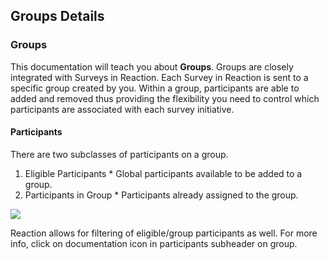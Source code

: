 ## Groups Details

### Groups

This documentation will teach you about **Groups**. Groups are closely integrated with Surveys in Reaction. 
Each Survey in Reaction is sent to a specific group created by you. Within a group, participants are able to added and removed
thus providing the flexibility you need to control which participants are associated with each survey initiative.

#### Participants

There are two subclasses of participants on a group.

  1. Eligible Participants
    * Global participants available to be added to a group.
  2. Participants in Group
    * Participants already assigned to the group.
  
<img src="https://raw.githubusercontent.com/p60/reaction_docs/master/shared/screenshots/groups/filters/group_participants.png"></img>

Reaction allows for filtering of eligible/group participants as well. For more info, click on documentation icon in participants subheader on group.


